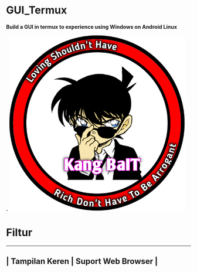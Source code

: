 # GUI_Termux
<h4>Build a GUI in termux to experience using Windows on Android Linux





.
![GitHub Logo](/docs/20210322_094134.png)




# Filtur

----------------------------------------
| Tampilan Keren  | Suport Web Browser |
----------------------------------------



